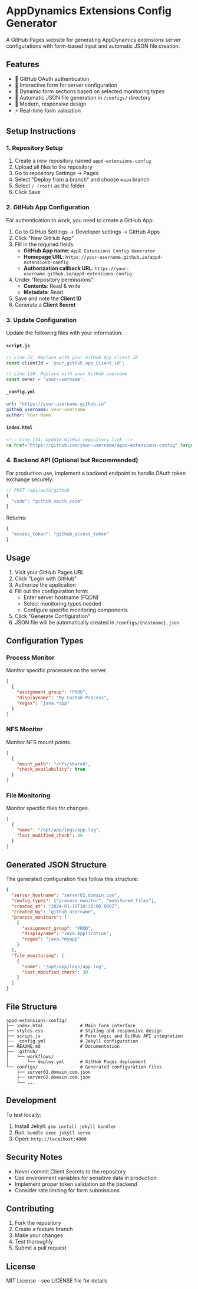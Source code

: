 # AppDynamics Extensions Config Generator

A GitHub Pages website for generating AppDynamics extensions server configurations with form-based input and automatic JSON file creation.

## Features

- 🔐 GitHub OAuth authentication
- 📝 Interactive form for server configuration
- 🎯 Dynamic form sections based on selected monitoring types
- 📄 Automatic JSON file generation in `/configs/` directory
- 🎨 Modern, responsive design
- ⚡ Real-time form validation

## Setup Instructions

### 1. Repository Setup

1. Create a new repository named `appd-extensions-config`
2. Upload all files to the repository
3. Go to repository Settings → Pages
4. Select "Deploy from a branch" and choose `main` branch
5. Select `/ (root)` as the folder
6. Click Save

### 2. GitHub App Configuration

For authentication to work, you need to create a GitHub App:

1. Go to GitHub Settings → Developer settings → GitHub Apps
2. Click "New GitHub App"
3. Fill in the required fields:
   - **GitHub App name**: `AppD Extensions Config Generator`
   - **Homepage URL**: `https://your-username.github.io/appd-extensions-config`
   - **Authorization callback URL**: `https://your-username.github.io/appd-extensions-config`
4. Under "Repository permissions":
   - **Contents**: Read & write
   - **Metadata**: Read
5. Save and note the **Client ID**
6. Generate a **Client Secret**

### 3. Update Configuration

Update the following files with your information:

#### `script.js`
```javascript
// Line 32: Replace with your GitHub App Client ID
const clientId = 'your_github_app_client_id';

// Line 120: Replace with your GitHub username
const owner = 'your-username';
```

#### `_config.yml`
```yaml
url: "https://your-username.github.io"
github_username: your-username
author: Your Name
```

#### `index.html`
```html
<!-- Line 134: Update GitHub repository link -->
<a href="https://github.com/your-username/appd-extensions-config" target="_blank">
```

### 4. Backend API (Optional but Recommended)

For production use, implement a backend endpoint to handle OAuth token exchange securely:

```javascript
// POST /api/auth/github
{
  "code": "github_oauth_code"
}
```

Returns:
```javascript
{
  "access_token": "github_access_token"
}
```

## Usage

1. Visit your GitHub Pages URL
2. Click "Login with GitHub"
3. Authorize the application
4. Fill out the configuration form:
   - Enter server hostname (FQDN)
   - Select monitoring types needed
   - Configure specific monitoring components
5. Click "Generate Configuration"
6. JSON file will be automatically created in `/configs/{hostname}.json`

## Configuration Types

### Process Monitor
Monitor specific processes on the server.
```json
[
  {
    "assignment_group": "PROD",
    "displayname": "My Custom Process",
    "regex": "java.*app"
  }
]
```

### NFS Monitor
Monitor NFS mount points.
```json
[
  {
    "mount_path": "/nfs/shared",
    "check_availability": true
  }
]
```

### File Monitoring
Monitor specific files for changes.
```json
[
  {
    "name": "/opt/app/logs/app.log",
    "last_modified_check": 30
  }
]
```

## Generated JSON Structure

The generated configuration files follow this structure:

```json
{
  "server_hostname": "server01.domain.com",
  "config_types": ["process_monitor", "monitored_files"],
  "created_at": "2024-01-15T10:30:00.000Z",
  "created_by": "github_username",
  "process_monitors": [
    {
      "assignment_group": "PROD",
      "displayname": "Java Application",
      "regex": "java.*myapp"
    }
  ],
  "file_monitoring": [
    {
      "name": "/opt/app/logs/app.log",
      "last_modified_check": 30
    }
  ]
}
```

## File Structure

```
appd-extensions-config/
├── index.html              # Main form interface
├── styles.css              # Styling and responsive design
├── script.js               # Form logic and GitHub API integration
├── _config.yml             # Jekyll configuration
├── README.md               # Documentation
├── .github/
│   └── workflows/
│       └── deploy.yml      # GitHub Pages deployment
└── configs/                # Generated configuration files
    ├── server01.domain.com.json
    ├── server02.domain.com.json
    └── ...
```

## Development

To test locally:

1. Install Jekyll: `gem install jekyll bundler`
2. Run: `bundle exec jekyll serve`
3. Open: `http://localhost:4000`

## Security Notes

- Never commit Client Secrets to the repository
- Use environment variables for sensitive data in production
- Implement proper token validation on the backend
- Consider rate limiting for form submissions

## Contributing

1. Fork the repository
2. Create a feature branch
3. Make your changes
4. Test thoroughly
5. Submit a pull request

## License

MIT License - see LICENSE file for details